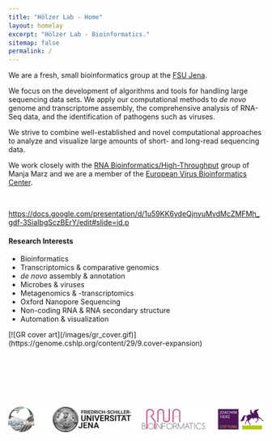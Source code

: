 ```yaml
---
title: "Hölzer Lab - Home"
layout: homelay
excerpt: "Hölzer Lab - Bioinformatics."
sitemap: false
permalink: /
---
```


We are a fresh, small bioinformatics group at the [FSU Jena](https://www.uni-jena.de/en/start.html?). 

We focus on the development of algorithms and tools for handling large sequencing data sets. We apply our computational methods to *de novo* genome and transcriptome assembly, the comprehensive analysis of RNA-Seq data, and the identification of pathogens such as viruses.

We strive to combine well-established and novel computational approaches to analyze and visualize large amounts of 
short- and long-read sequencing data.
<!-- in a comprehensive and handsome way to allow other researchers to understand, interpret and dilate the data.-->

We work closely with the [RNA Bioinformatics/High-Throughput](https://www.rna.uni-jena.de/) group of Manja Marz and we are a member of the [European Virus Bioinformatics Center](http://evbc.uni-jena.de/). 

<br>
<div class="row"><div class="col-sm-6 clearfix">

https://docs.google.com/presentation/d/1u59KK6ydeQjnvuMvdMcZMFMh_gdf-3SiaIbgSczBErY/edit#slide=id.p

#### Research Interests

* Bioinformatics
* Transcriptomics & comparative genomics
* _de novo_ assembly & annotation
* Microbes & viruses
* Metagenomics & -transcriptomics
* Oxford Nanopore Sequencing
* Non-coding RNA & RNA secondary structure
* Automation & visualization

</div><div class="col-sm-6 clearfix">
[![GR cover art](/images/gr_cover.gif)](https://genome.cshlp.org/content/29/9.cover-expansion)
</div></div>


<!--[__A paper per day challenge__](https://hoelzer-lab.github.io/papers)-->

<!--
<br><br>
![](/images/black_box.svg)
![](/images/gatc_resistance.png)-->


<br><br><br><br><br><br>
[![](/images/logos.svg)](/support)


<!--
We apply our computational methods to de novo genome assembly, cancer genomics and (most recently) infectious disease. We collaborate closely with [Nick Loman's group at the University of Birmingham](http://lab.loman.net/), [Winston Timp's lab at Johns Hopkins University](http://www.timplab.org/) and [Conrad Nieduszynski at the University of Oxford](http://www.path.ox.ac.uk/content/conrad-nieduszynski).
-->